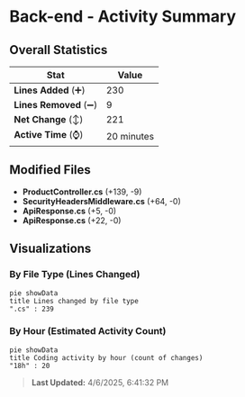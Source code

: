 # Back-end - Activity Summary 

## Overall Statistics

| Stat                   | Value                                                             |
| ---------------------- | ----------------------------------------------------------------- |
| **Lines Added** (➕)   | 230                                          |
| **Lines Removed** (➖) | 9                                        |
| **Net Change** (↕)    | 221                |
| **Active Time** (⌚)   | 20 minutes |


## Modified Files
- **ProductController.cs** (+139, -9)
- **SecurityHeadersMiddleware.cs** (+64, -0)
- **ApiResponse.cs** (+5, -0)
- **ApiResponse.cs** (+22, -0)

## Visualizations

### By File Type (Lines Changed)

```mermaid
pie showData
title Lines changed by file type
".cs" : 239
```

### By Hour (Estimated Activity Count)

```mermaid
pie showData
title Coding activity by hour (count of changes)
"18h" : 20
```


> **Last Updated:** 4/6/2025, 6:41:32 PM